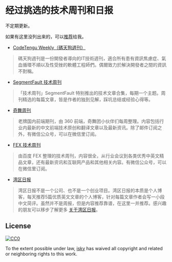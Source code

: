 # 经过挑选的技术周刊和日报

不定期更新。

如果有这里没列出来的，可以[推荐](https://github.com/kevin-isky/awesome-weekly/issues)给我。

+ [CodeTengu Weekly（碼天狗週刊）](https://weekly.codetengu.com/)
> 碼天狗週刊是一份開發者導向的IT技術週刊，適合所有患有資訊焦慮症、氣血循環不順以及性受挫的軟體工程師們。偶爾致力於解決開發者之間的資訊不對稱。

+ [SegmentFault 技术周刊](https://segmentfault.com/t/segmentfault-%E6%8A%80%E6%9C%AF%E5%91%A8%E5%88%8A/blogs)
> 「技术周刊」SegmentFault 特别推出的技术文章合集，每期一个主题。周刊精选的每篇文章，皆是作者的独到见解，踩坑总结或经验心得等。

+ [奇舞周刊](https://weekly.75team.com/)
> 老牌国内前端期刊，由 360 前端，奇舞团小伙伴们每周整理。内容包括行业内最新的中文前端技术原创和翻译文章以及最新资讯。除了邮件订阅之外，有微信公众号，可以在微信里订阅。

+ [FEX 技术周刊](https://fex.baidu.com/weekly/)
> 由百度 FEX 整理的技术周刊，内容很全，从行业会议到各类优秀中英文精品文章，还有最新资讯和互联网产品和其他相关内容。有微信公众号，可以在微信里订阅。

+ [湾区日报](https://wanqu.co/)
> 湾区日报不是一个公司、也不是一个创业项目。湾区日报的本质是个人博客，每天推荐5篇优质英文文章的个人博客，针对每篇文章作者会写一小段中文简评。虽然并不是周报，但是内容推荐靠谱，在这里一并推荐。感兴趣的朋友可以移步了解更多 [关于湾区日报](https://wanqu.co/about)。

## License

[![CC0](http://mirrors.creativecommons.org/presskit/buttons/88x31/svg/cc-zero.svg)](https://creativecommons.org/publicdomain/zero/1.0/)

To the extent possible under law, [isky](https://github.com/kevin-isky) has waived all copyright and related or neighboring rights to this work.
